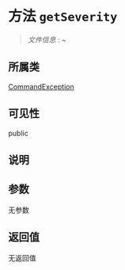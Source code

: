 # 方法 `getSeverity`

> *文件信息* : ~

## 所属类 

[CommandException](../CommandException.md)

## 可见性

public

## 说明



## 参数


无参数


## 返回值

无返回值
